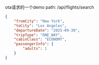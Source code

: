 ota请求的一个demo
path: /api/flights/search

```json
{
    "fromCity": "New York",
    "toCity": "Los Angeles",
    "departureDate": "2025-09-30",
    "tripType": "ONE_WAY",
    "cabinClass": "ECONOMY",
    "passengerInfo": {
        "adults": 1
    }
}
```
